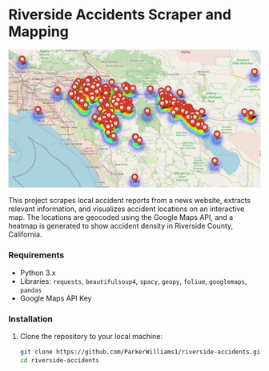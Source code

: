 # Riverside Accidents Scraper and Mapping

![Accident Map](images/accident-map.jpg)

This project scrapes local accident reports from a news website, extracts relevant information, and visualizes accident locations on an interactive map. The locations are geocoded using the Google Maps API, and a heatmap is generated to show accident density in Riverside County, California.

### Requirements

- Python 3.x
- Libraries: `requests`, `beautifulsoup4`, `spacy`, `geopy`, `folium`, `googlemaps`, `pandas`
- Google Maps API Key

### Installation

1. Clone the repository to your local machine:

   ```bash
   git clone https://github.com/ParkerWilliams1/riverside-accidents.git
   cd riverside-accidents
    ```
